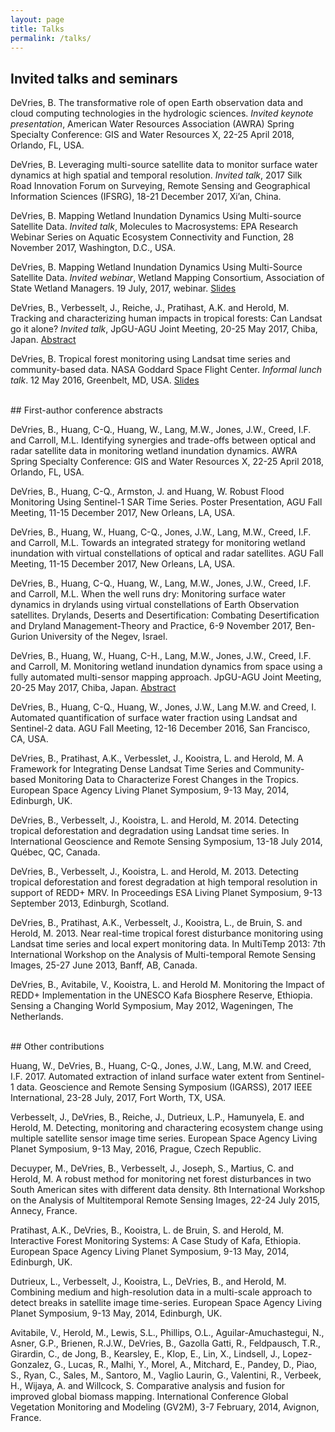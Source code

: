 ```yaml
---
layout: page
title: Talks
permalink: /talks/
---
```


## Invited talks and seminars

DeVries, B. The transformative role of open Earth observation data and cloud computing technologies in the hydrologic sciences. *Invited keynote presentation*, American Water Resources Association (AWRA) Spring Specialty Conference: GIS and Water Resources X, 22-25 April 2018, Orlando, FL, USA.

DeVries, B. Leveraging multi-source satellite data to monitor surface water dynamics at high spatial and temporal resolution. *Invited talk*, 2017 Silk Road Innovation Forum on Surveying, Remote Sensing and Geographical Information Sciences (IFSRG), 18-21 December 2017, Xi’an, China.

DeVries, B. Mapping Wetland Inundation Dynamics Using Multi-source Satellite Data. *Invited talk*, Molecules to Macrosystems: EPA Research Webinar Series on Aquatic Ecosystem Connectivity and Function, 28 November 2017, Washington, D.C., USA.

DeVries, B. Mapping Wetland Inundation Dynamics Using Multi-Source Satellite Data. *Invited webinar*, Wetland Mapping Consortium, Association of State Wetland Managers. 19 July, 2017, webinar. [Slides](https://www.aswm.org/pdf_lib/mapping_webinar/mapping_wetland_inundation_dynamics_using_multi_source_satellite_data_devries_071917.pdf)

DeVries, B., Verbesselt, J., Reiche, J., Pratihast, A.K. and Herold, M. Tracking and characterizing human impacts in tropical forests: Can Landsat go it alone? *Invited talk*, JpGU-AGU Joint Meeting, 20-25 May 2017, Chiba, Japan. [Abstract](https://confit.atlas.jp/guide/event/jpguagu2017/subject/HGG01-04/tables?cryptoId=)

DeVries, B. Tropical forest monitoring using Landsat time series and community-based data. NASA Goddard Space Flight Center. *Informal lunch talk*. 12 May 2016, Greenbelt, MD, USA. [Slides](http://bendevries.ca/nasa_goddard_sfc_talk/)

<br>
## First-author conference abstracts

DeVries, B., Huang, C-Q., Huang, W., Lang, M.W., Jones, J.W., Creed, I.F. and Carroll, M.L. Identifying synergies and trade-offs between optical and radar satellite data in monitoring wetland inundation dynamics. AWRA Spring Specialty Conference: GIS and Water Resources X, 22-25 April 2018, Orlando, FL, USA.

DeVries, B., Huang, C-Q., Armston, J. and Huang, W. Robust Flood Monitoring Using Sentinel-1 SAR Time Series. Poster Presentation, AGU Fall Meeting, 11-15 December 2017, New Orleans, LA, USA.

DeVries, B., Huang, W., Huang, C-Q., Jones, J.W., Lang, M.W., Creed, I.F. and Carroll, M.L. Towards an integrated strategy for monitoring wetland inundation with virtual constellations of optical and radar satellites. AGU Fall Meeting, 11-15 December 2017, New Orleans, LA, USA.

DeVries, B., Huang, C-Q., Huang, W., Lang, M.W., Jones, J.W., Creed, I.F. and Carroll, M.L. When the well runs dry: Monitoring surface water dynamics in drylands using virtual constellations of Earth Observation satellites. Drylands, Deserts and Desertification: Combating Desertification and Dryland Management-Theory and Practice, 6-9 November 2017, Ben-Gurion University of the Negev, Israel.

DeVries, B., Huang, W., Huang, C-H., Lang, M.W., Jones, J.W., Creed, I.F. and Carroll, M. Monitoring wetland inundation dynamics from space using a fully automated multi-sensor mapping approach. JpGU-AGU Joint Meeting, 20-25 May 2017, Chiba, Japan. [Abstract](https://confit.atlas.jp/guide/event/jpguagu2017/subject/AHW34-14/tables?cryptoId=)

DeVries, B., Huang, C-Q., Huang, W., Jones, J.W., Lang M.W. and Creed, I. Automated quantification of surface water fraction using Landsat and Sentinel-2 data. AGU Fall Meeting, 12-16 December 2016, San Francisco, CA, USA.

DeVries, B., Pratihast, A.K., Verbesslet, J., Kooistra, L. and Herold, M. A Framework for Integrating Dense Landsat Time Series and Community-based Monitoring Data to Characterize Forest Changes in the Tropics. European Space Agency Living Planet Symposium, 9-13 May, 2014, Edinburgh, UK.

DeVries, B., Verbesselt, J., Kooistra, L. and Herold, M. 2014. Detecting tropical deforestation and degradation using Landsat time series. In International Geoscience and Remote Sensing Symposium, 13-18 July 2014, Québec, QC, Canada.

DeVries, B., Verbesselt, J., Kooistra, L. and Herold, M. 2013. Detecting tropical deforestation and forest degradation at high temporal resolution in support of REDD+ MRV. In Proceedings ESA Living Planet Symposium, 9-13 September 2013, Edinburgh, Scotland.

DeVries, B., Pratihast, A.K., Verbesselt, J., Kooistra, L., de Bruin, S. and Herold, M. 2013. Near real-time tropical forest disturbance monitoring using Landsat time series and local expert monitoring data. In MultiTemp 2013: 7th International Workshop on the Analysis of Multi-temporal Remote Sensing Images, 25-27 June 2013, Banff, AB, Canada.

DeVries, B., Avitabile, V., Kooistra, L. and Herold M. Monitoring the Impact of REDD+ Implementation in the UNESCO Kafa Biosphere Reserve, Ethiopia. Sensing a Changing World Symposium, May 2012, Wageningen, The Netherlands.

<br>
## Other contributions

Huang, W., DeVries, B., Huang, C-Q., Jones, J.W., Lang, M.W. and Creed, I.F. 2017. Automated extraction of inland surface water extent from Sentinel-1 data. Geoscience and Remote Sensing Symposium (IGARSS), 2017 IEEE International, 23-28 July, 2017, Fort Worth, TX, USA.

Verbesselt, J., DeVries, B., Reiche, J., Dutrieux, L.P., Hamunyela, E. and Herold, M. Detecting, monitoring and charactering ecosystem change using multiple satellite sensor image time series. European Space Agency Living Planet Symposium, 9-13 May, 2016, Prague, Czech Republic. 

Decuyper, M., DeVries, B., Verbesselt, J., Joseph, S., Martius, C. and Herold, M. A robust method for monitoring net forest disturbances in two South American sites with different data density. 8th International Workshop on the Analysis of Multitemporal Remote Sensing Images, 22-24 July 2015, Annecy, France.

Pratihast, A.K., DeVries, B., Kooistra, L. de Bruin, S. and Herold, M. Interactive Forest Monitoring Systems: A Case Study of Kafa, Ethiopia. European Space Agency Living Planet Symposium, 9-13 May, 2014, Edinburgh, UK.

Dutrieux, L., Verbesselt, J., Kooistra, L., DeVries, B., and Herold, M. Combining medium and high-resolution data in a multi-scale approach to detect breaks in satellite image time-series. European Space Agency Living Planet Symposium, 9-13 May, 2014, Edinburgh, UK.

Avitabile, V., Herold, M., Lewis, S.L., Phillips, O.L., Aguilar-Amuchastegui, N., Asner, G.P., Brienen, R.J.W., DeVries, B., Gazolla Gatti, R., Feldpausch, T.R., Girardin, C., de Jong, B., Kearsley, E., Klop, E., Lin, X., Lindsell, J., Lopez-Gonzalez, G., Lucas, R., Malhi, Y., Morel, A., Mitchard, E., Pandey, D., Piao, S., Ryan, C., Sales, M., Santoro, M., Vaglio Laurin, G., Valentini, R., Verbeek, H., Wijaya, A. and Willcock, S.  Comparative analysis and fusion for improved global biomass mapping. International Conference Global Vegetation Monitoring and Modeling (GV2M), 3-7 February, 2014, Avignon, France.

